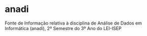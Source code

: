 # anadi

Fonte de Informação relativa à disciplina de Análise de Dados em Informática (anadi), 2º Semestre do 3º Ano do LEI-ISEP

